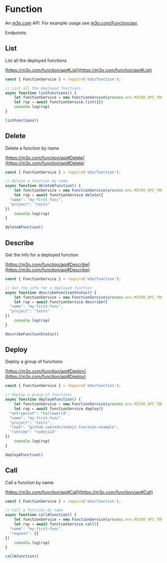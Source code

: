# Function

An [m3o.com](https://m3o.com) API. For example usage see [m3o.com/Function/api](https://m3o.com/Function/api).

Endpoints:

## List

List all the deployed functions


[https://m3o.com/function/api#List](https://m3o.com/function/api#List)

```js
const { FunctionService } = require('m3o/function');

// List all the deployed functions
async function listFunctions() {
	let functionService = new FunctionService(process.env.MICRO_API_TOKEN)
	let rsp = await functionService.list({})
	console.log(rsp)
}

listFunctions()
```
## Delete

Delete a function by name


[https://m3o.com/function/api#Delete](https://m3o.com/function/api#Delete)

```js
const { FunctionService } = require('m3o/function');

// Delete a function by name
async function deleteAfunction() {
	let functionService = new FunctionService(process.env.MICRO_API_TOKEN)
	let rsp = await functionService.delete({
  "name": "my-first-func",
  "project": "tests"
})
	console.log(rsp)
}

deleteAfunction()
```
## Describe

Get the info for a deployed function


[https://m3o.com/function/api#Describe](https://m3o.com/function/api#Describe)

```js
const { FunctionService } = require('m3o/function');

// Get the info for a deployed function
async function describeFunctionStatus() {
	let functionService = new FunctionService(process.env.MICRO_API_TOKEN)
	let rsp = await functionService.describe({
  "name": "my-first-func",
  "project": "tests"
})
	console.log(rsp)
}

describeFunctionStatus()
```
## Deploy

Deploy a group of functions


[https://m3o.com/function/api#Deploy](https://m3o.com/function/api#Deploy)

```js
const { FunctionService } = require('m3o/function');

// Deploy a group of functions
async function deployAfunction() {
	let functionService = new FunctionService(process.env.MICRO_API_TOKEN)
	let rsp = await functionService.deploy({
  "entrypoint": "helloworld",
  "name": "my-first-func",
  "project": "tests",
  "repo": "github.com/m3o/nodejs-function-example",
  "runtime": "nodejs14"
})
	console.log(rsp)
}

deployAfunction()
```
## Call

Call a function by name


[https://m3o.com/function/api#Call](https://m3o.com/function/api#Call)

```js
const { FunctionService } = require('m3o/function');

// Call a function by name
async function callAfunction() {
	let functionService = new FunctionService(process.env.MICRO_API_TOKEN)
	let rsp = await functionService.call({
  "name": "my-first-func",
  "request": {}
})
	console.log(rsp)
}

callAfunction()
```
